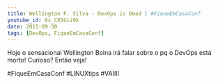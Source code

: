 ```yaml
---
title: Wellington F. Silva - DevOps is Dead | #FiqueEmCasaConf
youtube_id: 6s_C85Gii9k
date: 2015-09-30
tags: [DevOps, FiqueEmCasaConf]
---
```


Hoje o sensacional Wellington Boina irá falar sobre o pq o DevOps está morto! Curioso? Então veja! 

#FiqueEmCasaConf #LINUXtips #VAIIII
